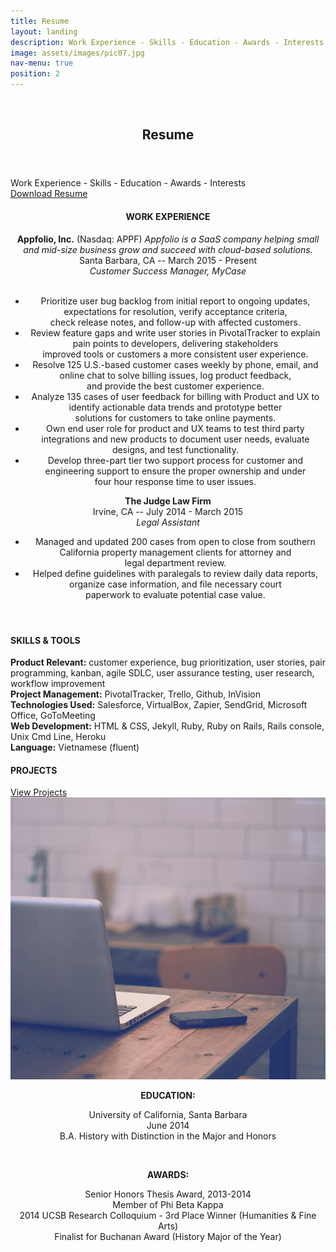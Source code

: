 ```yaml
---
title: Resume
layout: landing
description: Work Experience - Skills - Education - Awards - Interests
image: assets/images/pic07.jpg
nav-menu: true
position: 2
---
```


<section id="banner" class="style2">
  <div class="inner">
  <span class="image">
  <img src="{{ site.baseurl }}/%7B%7B%20page.image%20%7D%7D" alt="">
  </span>
<header class="major">

<h1>Resume</h1>

</header>
  <div class="content">

<p>
Work Experience - Skills - Education - Awards - Interests
<br />
<a href="assets/pdfs/Paul Pham, Resume 3-30-17.pdf">Download Resume</a>
</p>

  </div>
  </div>
</section>

<!-- div id="main"-->
  <!-- section id="one" -->
  <!-- div class="inner"><header class="major" -->

<!-- /header -->

<!-- /div>
  <p></p-->
<!-- /section -->
  <!--p>
</p-->
  <section id="two" class="spotlights">
  <section>
  <!--img src="assets/images/pic08.jpg" alt="" data-position="center center" -->

<div class="content">
  <div class="inner"><header class="major">


<h4><strong>WORK EXPERIENCE</strong></h4>

<strong>Appfolio, Inc.</strong> (Nasdaq: APPF) <em>Appfolio is a SaaS company helping small and mid-size business grow and succeed with cloud-based solutions.</em><br />
Santa Barbara, CA -- March 2015 - Present<br />
<em>Customer Success Manager, MyCase</em><br /><br />

<ul>
  <li>Prioritize user bug backlog from initial report to ongoing updates, expectations for resolution, verify acceptance criteria, <br /> check release notes, and follow-up with affected customers.</li>
  <li>Review feature gaps and write user stories in PivotalTracker to explain pain points to developers, delivering stakeholders
  <br /> improved tools or customers a more consistent user experience.</li>
  <li>Resolve 125 U.S.-based customer cases weekly by phone, email, and online chat to solve billing issues, log product feedback,
  <br /> and provide the best customer experience.</li>
  <li>Analyze 135 cases of user feedback for billing with Product and UX to identify actionable data trends and prototype better
  <br /> solutions for customers to take online payments.</li>
  <li>Own end user role for product and UX teams to test third party integrations and new products to document user needs, evaluate
  <br /> designs, and test functionality.</li>
  <li>Develop three-part tier two support process for customer and engineering support to ensure the proper ownership and under <br />
  four hour response time to user issues.</li>
</ul>

<strong>The Judge Law Firm</strong><br />
Irvine, CA -- July 2014 - March 2015<br />
<em>Legal Assistant</em><br />

<ul>
  <li>Managed and updated 200 cases from open to close from southern California property management clients for attorney and <br /> legal department review.</li>
  <li>Helped define guidelines with paralegals to review daily data reports, organize case information, and file necessary court
  <br /> paperwork to evaluate potential case value.</li>
</ul>

</header>

</div>
  <em></em>
</div></section>
  <em></em>
<section>
  <!-- em><img src="assets/images/pic09.jpg" alt="" data-position="top center"></em-->
  <div class="content">
  <em></em>
  <div class="inner">

<h4><strong>SKILLS & TOOLS</strong></h4>
<p>
<strong>Product Relevant:</strong> customer experience, bug prioritization, user stories, pair programming, kanban, agile SDLC, user assurance testing, user research, workflow improvement <br />
<strong>Project Management:</strong> PivotalTracker, Trello, Github, InVision<br />
<strong>Technologies Used:</strong> Salesforce, VirtualBox, Zapier, SendGrid, Microsoft Office, GoToMeeting<br />
<strong>Web Development:</strong> HTML & CSS, Jekyll, Ruby, Ruby on Rails, Rails console, Unix Cmd Line, Heroku<br />
<strong>Language:</strong> Vietnamese (fluent)
</p>

<h4><strong>PROJECTS</strong></h4>
<a href="/projects.html" class="button">View Projects</a><br />

</div>
</div>
</section>
  <section>
  <img src="assets/images/pic09.jpg" alt="" data-position="25% 25%">

<div class="content">
  <div class="inner"><header class="major">

  <strong>EDUCATION:</strong>

  <p>
  University of California, Santa Barbara              
  <br />
  June 2014
  <br />
  B.A. History with Distinction in the Major and Honors
  </p>
  <br />

  <strong>AWARDS:</strong>
  <p>
      Senior Honors Thesis Award, 2013-2014 <br />
      Member of Phi Beta Kappa <br />
      2014 UCSB Research Colloquium - 3rd Place Winner (Humanities & Fine Arts) <br />
      Finalist for Buchanan Award (History Major of the Year) <br />
  </p>
